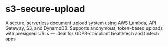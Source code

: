 # s3-secure-upload
A secure, serverless document upload system using AWS Lambda, API Gateway, S3, and DynamoDB. Supports anonymous, token-based uploads with presigned URLs — ideal for GDPR-compliant healthtech and fintech apps
